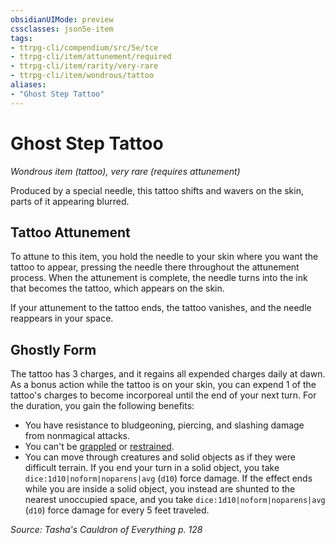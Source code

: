 ```yaml
---
obsidianUIMode: preview
cssclasses: json5e-item
tags:
- ttrpg-cli/compendium/src/5e/tce
- ttrpg-cli/item/attunement/required
- ttrpg-cli/item/rarity/very-rare
- ttrpg-cli/item/wondrous/tattoo
aliases: 
- "Ghost Step Tattoo"
---
```

# Ghost Step Tattoo
*Wondrous item (tattoo), very rare (requires attunement)*  



Produced by a special needle, this tattoo shifts and wavers on the skin, parts of it appearing blurred.

## Tattoo Attunement

To attune to this item, you hold the needle to your skin where you want the tattoo to appear, pressing the needle there throughout the attunement process. When the attunement is complete, the needle turns into the ink that becomes the tattoo, which appears on the skin.

If your attunement to the tattoo ends, the tattoo vanishes, and the needle reappears in your space.

## Ghostly Form

The tattoo has 3 charges, and it regains all expended charges daily at dawn. As a bonus action while the tattoo is on your skin, you can expend 1 of the tattoo's charges to become incorporeal until the end of your next turn. For the duration, you gain the following benefits:

- You have resistance to bludgeoning, piercing, and slashing damage from nonmagical attacks.  
- You can't be [grappled](/3-Mechanics/CLI/conditions.md#Grappled) or [restrained](/3-Mechanics/CLI/conditions.md#Restrained).  
- You can move through creatures and solid objects as if they were difficult terrain. If you end your turn in a solid object, you take `dice:1d10|noform|noparens|avg` (`d10`) force damage. If the effect ends while you are inside a solid object, you instead are shunted to the nearest unoccupied space, and you take `dice:1d10|noform|noparens|avg` (`d10`) force damage for every 5 feet traveled.  

*Source: Tasha's Cauldron of Everything p. 128*
